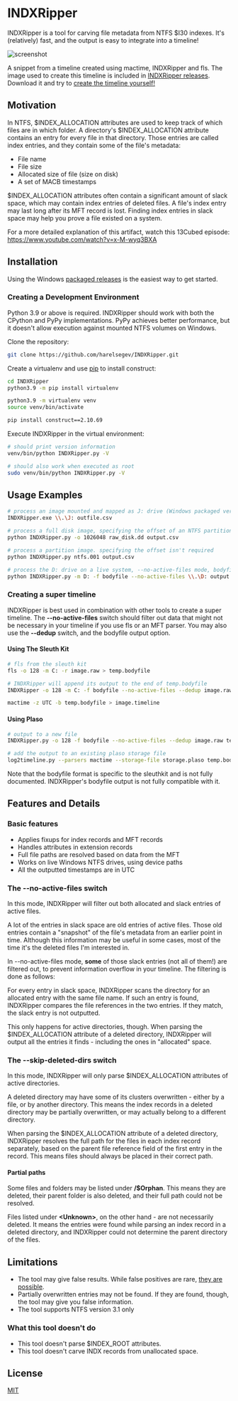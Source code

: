# INDXRipper
INDXRipper is a tool for carving file metadata from NTFS $I30 indexes. It's (relatively) fast, and the output is easy to integrate into a timeline!

![screenshot](https://github.com/harelsegev/INDXRipper/assets/84273110/922a682c-5365-4962-98d0-c7d49521d713)

A snippet from a timeline created using mactime, INDXRipper and fls. The image used to create this timeline is included in [INDXRipper releases](https://github.com/harelsegev/INDXRipper/releases). Download it and try to [create the timeline yourself!](#-creating-a-super-timeline)

## Motivation

In NTFS, $INDEX_ALLOCATION attributes are used to keep track of which files are in which folder. A directory's $INDEX_ALLOCATION attribute contains an entry for every file in that directory. Those entries are called index entries, and they contain some of the file's metadata:
* File name
* File size
* Allocated size of file (size on disk)
* A set of MACB timestamps

$INDEX_ALLOCATION attributes often contain a significant amount of slack space, which may contain index entries of deleted files. A file's index entry may last long after its MFT record is lost. Finding index entries in slack space may help you prove a file existed on a system.

For a more detailed explanation of this artifact, watch this 13Cubed episode:  
https://www.youtube.com/watch?v=x-M-wyq3BXA

## Installation
Using the Windows [packaged releases](https://github.com/harelsegev/INDXRipper/releases) is the easiest way to get started. 


### Creating a Development Environment
Python 3.9 or above is required. INDXRipper should work with both the CPython and PyPy implementations. PyPy achieves better performance, but it doesn't allow execution against mounted NTFS volumes on Windows.

Clone the repository:
```bash
git clone https://github.com/harelsegev/INDXRipper.git
```

Create a virtualenv and use [pip](https://pip.pypa.io/en/stable/) to install construct:
```bash
cd INDXRipper
python3.9 -m pip install virtualenv

python3.9 -m virtualenv venv
source venv/bin/activate

pip install construct==2.10.69
```
Execute INDXRipper in the virtual environment:
```bash
# should print version information
venv/bin/python INDXRipper.py -V

# should also work when executed as root
sudo venv/bin/python INDXRipper.py -V
```

## Usage Examples

```bash
# process an image mounted and mapped as J: drive (Windows packaged version)
INDXRipper.exe \\.\J: outfile.csv

# process a full disk image, specifying the offset of an NTFS partition, in sectors
python INDXRipper.py -o 1026048 raw_disk.dd output.csv

# process a partition image. specifying the offset isn't required
python INDXRipper.py ntfs.001 output.csv

# process the D: drive on a live system, --no-active-files mode, bodyfile output, prepend "D:" to all the paths
python INDXRipper.py -m D: -f bodyfile --no-active-files \\.\D: output.bodyfile
```
### Creating a super timeline

INDXRipper is best used in combination with other tools to create a super timeline. The **--no-active-files** switch should filter out data that might not be necessary in your timeline if you use fls or an MFT parser. You may also use the **--dedup** switch, and the bodyfile output option.

#### Using The Sleuth Kit

```bash
# fls from the sleuth kit
fls -o 128 -m C: -r image.raw > temp.bodyfile

# INDXRipper will append its output to the end of temp.bodyfile
INDXRipper -o 128 -m C: -f bodyfile --no-active-files --dedup image.raw temp.bodyfile

mactime -z UTC -b temp.bodyfile > image.timeline
```

#### Using Plaso

```bash
# output to a new file
INDXRipper.py -o 128 -f bodyfile --no-active-files --dedup image.raw temp.bodyfile

# add the output to an existing plaso storage file
log2timeline.py --parsers mactime --storage-file storage.plaso temp.bodyfile
```

Note that the bodyfile format is specific to the sleuthkit and is not fully documented. INDXRipper's bodyfile output is not fully compatible with it.

## Features and Details

### Basic features
* Applies fixups for index records and MFT records
* Handles attributes in extension records
* Full file paths are resolved based on data from the MFT
* Works on live Windows NTFS drives, using device paths
* All the outputted timestamps are in UTC

### The --no-active-files switch

In this mode, INDXRipper will filter out both allocated and slack entries of active files.

A lot of the entries in slack space are old entries of active files. Those old entries contain a "snapshot" of the file's metadata from an earlier point in time. Although this information may be useful in some cases, most of the time it's the deleted files I'm interested in.

In --no-active-files mode, **some** of those slack entries (not all of them!) are filtered out, to prevent information overflow in your timeline. The filtering is done as follows:

For every entry in slack space, INDXRipper scans the directory for an allocated entry with the same file name. If such an entry is found, INDXRipper compares the file references in the two entries. If they match, the slack entry is not outputted.

This only happens for active directories, though. When parsing the $INDEX_ALLOCATION attribute of a deleted directory, INDXRipper will output all the entries it finds - including the ones in "allocated" space.

### The --skip-deleted-dirs switch

In this mode, INDXRipper will only parse $INDEX_ALLOCATION attributes of active directories.

A deleted directory may have some of its clusters overwritten - either by a file, or by another directory. This means the index records in a deleted directory may be partially overwritten, or may actually belong to a different directory.

When parsing the $INDEX_ALLOCATION attribute of a deleted directory, INDXRipper resolves the full path for the files in each index record separately, based on the parent file reference field of the first entry in the record. This means files should always be placed in their correct path.

#### Partial paths

Some files and folders may be listed under **/$Orphan**. This means they are deleted, their parent folder is also deleted, and their full path could not be resolved.

Files listed under **\<Unknown\>**, on the other hand - are not necessarily deleted. It means the entries were found while parsing an index record in a deleted directory, and INDXRipper could not determine the parent directory of the files.

## Limitations
* The tool may give false results. While false positives are rare, [they are possible](https://harelsegev.github.io/posts/i30-parsers-output-false-entries.-heres-why/).
* Partially overwritten entries may not be found. If they are found, though, the tool may give you false information.
* The tool supports NTFS version 3.1 only

### What this tool doesn't do
* This tool doesn't parse $INDEX_ROOT attributes.
* This tool doesn't carve INDX records from unallocated space.


## License
[MIT](https://choosealicense.com/licenses/mit/)
